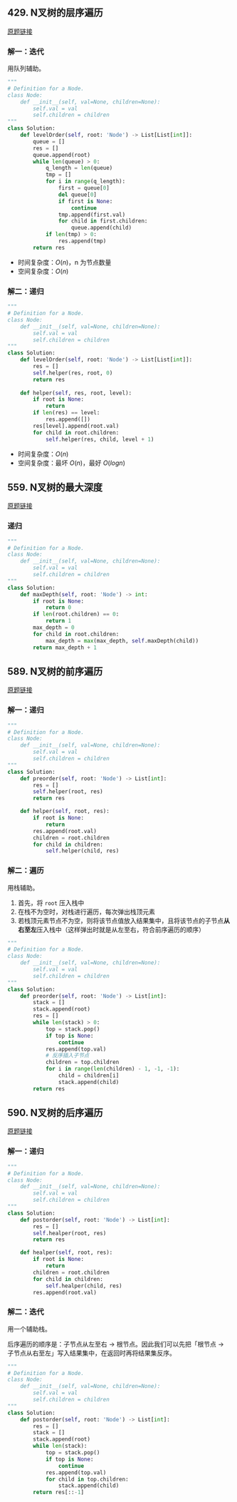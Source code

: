 ## 429. N叉树的层序遍历

[原题链接](https://leetcode-cn.com/problems/n-ary-tree-level-order-traversal/)

### 解一：迭代

用队列辅助。

```python
"""
# Definition for a Node.
class Node:
    def __init__(self, val=None, children=None):
        self.val = val
        self.children = children
"""
class Solution:
    def levelOrder(self, root: 'Node') -> List[List[int]]:
        queue = []
        res = []
        queue.append(root)
        while len(queue) > 0:
            q_length = len(queue)
            tmp = []
            for i in range(q_length):
                first = queue[0]
                del queue[0]
                if first is None:
                    continue
                tmp.append(first.val)
                for child in first.children:
                    queue.append(child)
            if len(tmp) > 0:
                res.append(tmp)
        return res
```

- 时间复杂度：$O(n)$，n 为节点数量
- 空间复杂度：$O(n)$

### 解二：递归

```python
"""
# Definition for a Node.
class Node:
    def __init__(self, val=None, children=None):
        self.val = val
        self.children = children
"""
class Solution:
    def levelOrder(self, root: 'Node') -> List[List[int]]:
        res = []
        self.helper(res, root, 0)
        return res
    
    def helper(self, res, root, level):
        if root is None:
            return
        if len(res) == level:
            res.append([])
        res[level].append(root.val)
        for child in root.children:
            self.helper(res, child, level + 1)
```

- 时间复杂度：$O(n)$
- 空间复杂度：最坏 $O(n)$，最好 $O(logn)$

## 559. N叉树的最大深度

[原题链接](https://leetcode-cn.com/problems/maximum-depth-of-n-ary-tree/)

### 递归

```python
"""
# Definition for a Node.
class Node:
    def __init__(self, val=None, children=None):
        self.val = val
        self.children = children
"""
class Solution:
    def maxDepth(self, root: 'Node') -> int:
        if root is None:
            return 0
        if len(root.children) == 0:
            return 1
        max_depth = 0
        for child in root.children:
            max_depth = max(max_depth, self.maxDepth(child))
        return max_depth + 1
```

## 589. N叉树的前序遍历

[原题链接](https://leetcode-cn.com/problems/n-ary-tree-preorder-traversal/)

### 解一：递归

```python
"""
# Definition for a Node.
class Node:
    def __init__(self, val=None, children=None):
        self.val = val
        self.children = children
"""
class Solution:
    def preorder(self, root: 'Node') -> List[int]:
        res = []
        self.helper(root, res)
        return res

    def helper(self, root, res):
        if root is None:
            return
        res.append(root.val)
        children = root.children
        for child in children:
            self.helper(child, res)
```

### 解二：遍历

用栈辅助。

1. 首先，将 `root` 压入栈中
2. 在栈不为空时，对栈进行遍历，每次弹出栈顶元素
3. 若栈顶元素节点不为空，则将该节点值放入结果集中，且将该节点的子节点**从右至左**压入栈中（这样弹出时就是从左至右，符合前序遍历的顺序）

```python
"""
# Definition for a Node.
class Node:
    def __init__(self, val=None, children=None):
        self.val = val
        self.children = children
"""
class Solution:
    def preorder(self, root: 'Node') -> List[int]:
        stack = []
        stack.append(root)
        res = []
        while len(stack) > 0:
            top = stack.pop()
            if top is None:
                continue
            res.append(top.val)
            # 反序插入子节点
            children = top.children
            for i in range(len(children) - 1, -1, -1):
                child = children[i]
                stack.append(child)
        return res
```

## 590. N叉树的后序遍历

[原题链接](https://leetcode-cn.com/problems/n-ary-tree-postorder-traversal/)

### 解一：递归

```python
"""
# Definition for a Node.
class Node:
    def __init__(self, val=None, children=None):
        self.val = val
        self.children = children
"""
class Solution:
    def postorder(self, root: 'Node') -> List[int]:
        res = []
        self.healper(root, res)
        return res

    def healper(self, root, res):
        if root is None:
            return
        children = root.children
        for child in children:
            self.healper(child, res)
        res.append(root.val)
```

### 解二：迭代

用一个辅助栈。

后序遍历的顺序是：子节点从左至右 -> 根节点。因此我们可以先把「根节点 -> 子节点从右至左」写入结果集中，在返回时再将结果集反序。

```python
"""
# Definition for a Node.
class Node:
    def __init__(self, val=None, children=None):
        self.val = val
        self.children = children
"""
class Solution:
    def postorder(self, root: 'Node') -> List[int]:
        res = []
        stack = []
        stack.append(root)
        while len(stack):
            top = stack.pop()
            if top is None:
                continue
            res.append(top.val)
            for child in top.children:
                stack.append(child)
        return res[::-1]
```